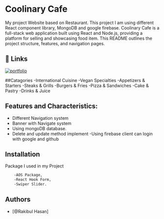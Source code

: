 # Coolinary Cafe


My project Website based on Restaurant. This project I am using different React component library, MongoDB and google firebase.
Coolinary Cafe is a full-stack web application built using React and Node.js, providing a platform for selling and showcasing food item. This README outlines the project structure, features, and navigation pages.


## 🔗 Links
[![portfolio](https://img.shields.io/badge/my_portfolio_website_link-000?style=for-the-badge&logo=ko-fi&logoColor=white)](https://craftopia-62c1d.web.app/)

##Catagories
    -International Cuisine
    -Vegan Specialties
    -Appetizers & Starters
    -Steaks & Grills
    -Burgers & Fries
    -Pizza & Sandwiches
    -Cake & Pastry
    -Drinks & Juice
                   

## Features and Characteristics:

- Different Navigation system
- Banner with Navigate system
- Using mongoDB database.
- Delete and update method implement
-Using firebase client can login with google and github


## Installation

Package I used in my Project

```bash
    -AOS Package,
    -React Hook Form,
    -Swiper Slider.
```

    
## Authors

- [@Rakibul Hasan]

